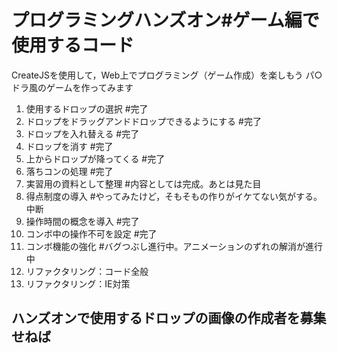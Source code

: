 # プログラミングハンズオン#ゲーム編で使用するコード
CreateJSを使用して，Web上でプログラミング（ゲーム作成）を楽しもう
パ○ドラ風のゲームを作ってみます

1. 使用するドロップの選択 #完了
2. ドロップをドラッグアンドドロップできるようにする #完了
3. ドロップを入れ替える #完了
4. ドロップを消す #完了
5. 上からドロップが降ってくる #完了
6. 落ちコンの処理 #完了
7. 実習用の資料として整理 #内容としては完成。あとは見た目
8. 得点制度の導入 #やってみたけど，そもそもの作りがイケてない気がする。中断
9. 操作時間の概念を導入 #完了
10. コンボ中の操作不可を設定 #完了
11. コンボ機能の強化 #バグつぶし進行中。アニメーションのずれの解消が進行中
12. リファクタリング：コード全般
13. リファクタリング：IE対策

## ハンズオンで使用するドロップの画像の作成者を募集せねば

